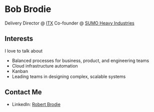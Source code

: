 # Bob Brodie
Delivery Director @ [ITX](https://www.itx.com)
Co-founder @ [SUMO Heavy Industries](https://www.sumoheavy.com)

## Interests
I love to talk about
- Balanced processes for business, product, and engineering teams
- Cloud infrastructure automation
- Kanban
- Leading teams in designing complex, scalable systems

## Contact Me
- LinkedIn: [Robert Brodie](https://www.linkedin.com/in/rbrodie/)
